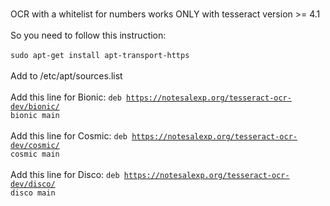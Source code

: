 <br>OCR with a whitelist for numbers works ONLY with tesseract version >= 4.1</br>
<br>So you need to follow this instruction:</br>
<br><code>sudo apt-get install apt-transport-https</code></br>
<br>Add to /etc/apt/sources.list</br>
<br>Add this line for Bionic: <code>deb https://notesalexp.org/tesseract-ocr-dev/bionic/ bionic main</code></br>
<br>Add this line for Cosmic: <code>deb https://notesalexp.org/tesseract-ocr-dev/cosmic/ cosmic main</code></br>
<br>Add this line for Disco: <code>deb https://notesalexp.org/tesseract-ocr-dev/disco/ disco main</code></br>
